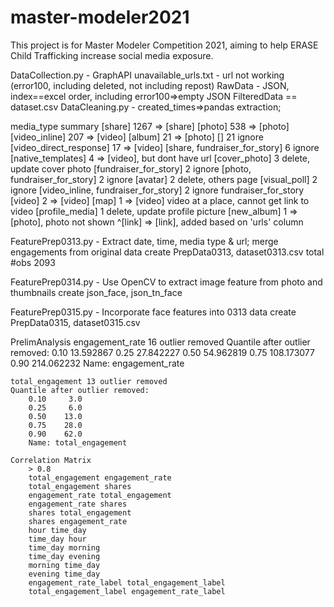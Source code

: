 # master-modeler2021


This project is for Master Modeler Competition 2021, aiming to help ERASE Child Trafficking increase social media exposure.


DataCollection.py - GraphAPI
unavailable_urls.txt - url not working (error100, including deleted, not including repost)
RawData - JSON, index==excel order, including error100=>empty JSON
FilteredData == dataset.csv
DataCleaning.py - created_times=>pandas extraction; 


media_type summary
[share]                                 1267	=> [share]
[photo]                                  538	=> [photo]
[video_inline]                           207	=> [video]
[album]                                   21	=> [photo]
[]                                        21	ignore
[video_direct_response]                   17	=> [video]
[share, fundraiser_for_story]              6	ignore
[native_templates]                         4	=> [video], but dont have url
[cover_photo]                              3	delete, update cover photo
[fundraiser_for_story]                     2	ignore
[photo, fundraiser_for_story]              2	ignore
[avatar]                                   2	delete, others page
[visual_poll]                              2	ignore
[video_inline, fundraiser_for_story]       2 	ignore fundraiser_for_story
[video]                                    2	=> [video]
[map]                                      1	=> [video] video at a place, cannot get link to video
[profile_media]                            1    delete, update profile picture
[new_album]                                1    => [photo], photo not shown
^[link]											=> [link], added based on 'urls' column


FeaturePrep0313.py - Extract date, time, media type & url; merge engagements from original data
	create PrepData0313, dataset0313.csv
	total #obs 2093


FeaturePrep0314.py - Use OpenCV to extract image feature from photo and thumbnails
	create json_face, json_tn_face


FeaturePrep0315.py - Incorporate face features into 0313 data
	create PrepData0315, dataset0315.csv


PrelimAnalysis
	engagement_rate 16 outlier removed
	Quantile after outlier removed: 
		0.10     13.592867
		0.25     27.842227
		0.50     54.962819
		0.75    108.173077
		0.90    214.062232
		Name: engagement_rate

	total_engagement 13 outlier removed
	Quantile after outlier removed: 
		0.10     3.0
		0.25     6.0
		0.50    13.0
		0.75    28.0
		0.90    62.0
		Name: total_engagement

	Correlation Matrix
		> 0.8
		total_engagement engagement_rate
		total_engagement shares
		engagement_rate total_engagement
		engagement_rate shares
		shares total_engagement
		shares engagement_rate
		hour time_day
		time_day hour
		time_day morning
		time_day evening
		morning time_day
		evening time_day
		engagement_rate_label total_engagement_label
		total_engagement_label engagement_rate_label




